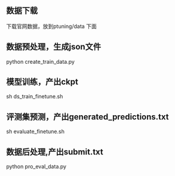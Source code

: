 ## 数据下载
下载官网数据，放到ptuning/data 下面

## 数据预处理，生成json文件
python create_train_data.py

## 模型训练，产出ckpt

sh ds_train_finetune.sh

## 评测集预测，产出generated_predictions.txt

sh evaluate_finetune.sh

## 数据后处理,产出submit.txt

python pro_eval_data.py
